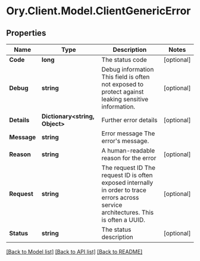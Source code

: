 # Ory.Client.Model.ClientGenericError

## Properties

Name | Type | Description | Notes
------------ | ------------- | ------------- | -------------
**Code** | **long** | The status code | [optional] 
**Debug** | **string** | Debug information  This field is often not exposed to protect against leaking sensitive information. | [optional] 
**Details** | **Dictionary&lt;string, Object&gt;** | Further error details | [optional] 
**Message** | **string** | Error message  The error&#39;s message. | 
**Reason** | **string** | A human-readable reason for the error | [optional] 
**Request** | **string** | The request ID  The request ID is often exposed internally in order to trace errors across service architectures. This is often a UUID. | [optional] 
**Status** | **string** | The status description | [optional] 

[[Back to Model list]](../README.md#documentation-for-models) [[Back to API list]](../README.md#documentation-for-api-endpoints) [[Back to README]](../README.md)


